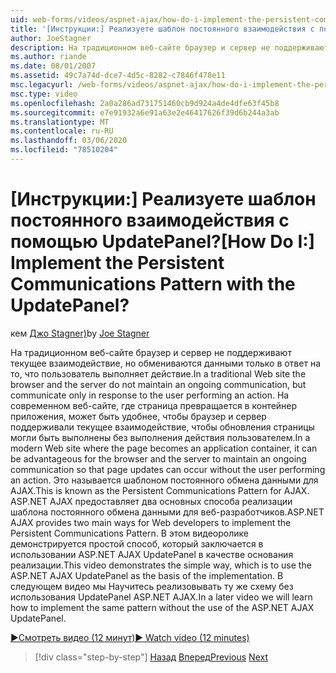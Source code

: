 ```yaml
---
uid: web-forms/videos/aspnet-ajax/how-do-i-implement-the-persistent-communications-pattern-with-the-updatepanel
title: '[Инструкции:] Реализуете шаблон постоянного взаимодействия с помощью UpdatePanel? | Документы Майкрософт'
author: JoeStagner
description: На традиционном веб-сайте браузер и сервер не поддерживают текущее взаимодействие, но обмениваются данными только в ответ на действия пользователя, выполняющего действие...
ms.author: riande
ms.date: 08/01/2007
ms.assetid: 49c7a74d-dce7-4d5c-8282-c7846f478e11
msc.legacyurl: /web-forms/videos/aspnet-ajax/how-do-i-implement-the-persistent-communications-pattern-with-the-updatepanel
msc.type: video
ms.openlocfilehash: 2a0a286ad731751460cb9d924a4de4dfe63f45b8
ms.sourcegitcommit: e7e91932a6e91a63e2e46417626f39d6b244a3ab
ms.translationtype: MT
ms.contentlocale: ru-RU
ms.lasthandoff: 03/06/2020
ms.locfileid: "78510204"
---
```

# <a name="how-do-i-implement-the-persistent-communications-pattern-with-the-updatepanel"></a><span data-ttu-id="d8cda-104">[Инструкции:] Реализуете шаблон постоянного взаимодействия с помощью UpdatePanel?</span><span class="sxs-lookup"><span data-stu-id="d8cda-104">[How Do I:] Implement the Persistent Communications Pattern with the UpdatePanel?</span></span>

<span data-ttu-id="d8cda-105">кем [Джо Stagner)](https://github.com/JoeStagner)</span><span class="sxs-lookup"><span data-stu-id="d8cda-105">by [Joe Stagner](https://github.com/JoeStagner)</span></span>

<span data-ttu-id="d8cda-106">На традиционном веб-сайте браузер и сервер не поддерживают текущее взаимодействие, но обмениваются данными только в ответ на то, что пользователь выполняет действие.</span><span class="sxs-lookup"><span data-stu-id="d8cda-106">In a traditional Web site the browser and the server do not maintain an ongoing communication, but communicate only in response to the user performing an action.</span></span> <span data-ttu-id="d8cda-107">На современном веб-сайте, где страница превращается в контейнер приложения, может быть удобнее, чтобы браузер и сервер поддерживали текущее взаимодействие, чтобы обновления страницы могли быть выполнены без выполнения действия пользователем.</span><span class="sxs-lookup"><span data-stu-id="d8cda-107">In a modern Web site where the page becomes an application container, it can be advantageous for the browser and the server to maintain an ongoing communication so that page updates can occur without the user performing an action.</span></span> <span data-ttu-id="d8cda-108">Это называется шаблоном постоянного обмена данными для AJAX.</span><span class="sxs-lookup"><span data-stu-id="d8cda-108">This is known as the Persistent Communications Pattern for AJAX.</span></span> <span data-ttu-id="d8cda-109">ASP.NET AJAX предоставляет два основных способа реализации шаблона постоянного обмена данными для веб-разработчиков.</span><span class="sxs-lookup"><span data-stu-id="d8cda-109">ASP.NET AJAX provides two main ways for Web developers to implement the Persistent Communications Pattern.</span></span> <span data-ttu-id="d8cda-110">В этом видеоролике демонстрируется простой способ, который заключается в использовании ASP.NET AJAX UpdatePanel в качестве основания реализации.</span><span class="sxs-lookup"><span data-stu-id="d8cda-110">This video demonstrates the simple way, which is to use the ASP.NET AJAX UpdatePanel as the basis of the implementation.</span></span> <span data-ttu-id="d8cda-111">В следующем видео мы Научитесь реализовывать ту же схему без использования UpdatePanel ASP.NET AJAX.</span><span class="sxs-lookup"><span data-stu-id="d8cda-111">In a later video we will learn how to implement the same pattern without the use of the ASP.NET AJAX UpdatePanel.</span></span>

[<span data-ttu-id="d8cda-112">&#9654;Смотреть видео (12 минут)</span><span class="sxs-lookup"><span data-stu-id="d8cda-112">&#9654; Watch video (12 minutes)</span></span>](https://channel9.msdn.com/Blogs/ASP-NET-Site-Videos/how-do-i-implement-the-persistent-communications-pattern-with-the-updatepanel)

> [!div class="step-by-step"]
> <span data-ttu-id="d8cda-113">[Назад](how-do-i-use-the-conditional-updatemode-of-the-updatepanel.md)
> [Вперед](how-do-i-localize-an-aspnet-ajax-application.md)</span><span class="sxs-lookup"><span data-stu-id="d8cda-113">[Previous](how-do-i-use-the-conditional-updatemode-of-the-updatepanel.md)
[Next](how-do-i-localize-an-aspnet-ajax-application.md)</span></span>
